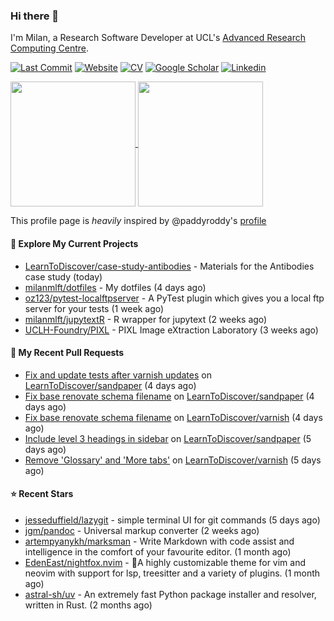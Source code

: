 ### Hi there 👋

I'm Milan, a Research Software Developer at UCL's [Advanced Research Computing
Centre](https://www.ucl.ac.uk/advanced-research-computing/advanced-research-computing-centre).

[![Last Commit](https://img.shields.io/github/last-commit/milanmlft/milanmlft?label=updated)](https://github.com/milanmlft)
[![Website](https://img.shields.io/badge/GitHub%20Pages-222?logo=githubpages&logoColor=fff&style=for-the-badge&style=flat)](https://milanmlft.dev)
[![CV](https://img.shields.io/badge/CV-PDF-pink.svg)](https://milanmlft.netlify.app/uploads/resume.pdf)
[![Google Scholar](https://img.shields.io/badge/Google%20Scholar-4285F4?logo=googlescholar&logoColor=fff&style=for-the-badge&style=flat)](https://scholar.google.com/citations?user=LwW40HQAAAAJ&hl=en)
[![Linkedin](https://img.shields.io/badge/LinkedIn-0A66C2?logo=linkedin&logoColor=fff&style=for-the-badge&style=flat)](http://www.linkedin.com/in/milan-malfait)


<a href="https://github.com/milanmlft/milanmlft#gh-dark-mode-only">
  <img height=200 align="center" src="https://github-readme-stats-paddyroddy.vercel.app/api?username=milanmlft&disable_animations=true&hide_border=true&hide_title=true&include_all_commits=true&rank_icon=github&show=prs_merged,reviews&show_icons=true&theme=tokyonight" />
</a>


<a href="https://github.com/milanmlft/milanmlft#gh-light-mode-only">
  <img height=200 align="center" src="https://github-readme-stats-paddyroddy.vercel.app/api?username=milanmlft&disable_animations=true&hide_border=true&hide_title=true&include_all_commits=true&rank_icon=github&show=prs_merged,reviews&show_icons=true&theme=default" />
</a>

This profile page is _heavily_ inspired by @paddyroddy's [profile](https://github.com/paddyroddy/paddyroddy)

#### 👷 Explore My Current Projects

- [LearnToDiscover/case-study-antibodies](https://github.com/LearnToDiscover/case-study-antibodies) - Materials for the Antibodies case study
  (today)
- [milanmlft/dotfiles](https://github.com/milanmlft/dotfiles) - My dotfiles
  (4 days ago)
- [oz123/pytest-localftpserver](https://github.com/oz123/pytest-localftpserver) - A PyTest  plugin  which gives you a local ftp server for your tests
  (1 week ago)
- [milanmlft/jupytextR](https://github.com/milanmlft/jupytextR) - R wrapper for jupytext
  (2 weeks ago)
- [UCLH-Foundry/PIXL](https://github.com/UCLH-Foundry/PIXL) - PIXL Image eXtraction Laboratory
  (3 weeks ago)

#### 🔨 My Recent Pull Requests

- [Fix and update tests after varnish updates](https://github.com/LearnToDiscover/sandpaper/pull/78) on [LearnToDiscover/sandpaper](https://github.com/LearnToDiscover/sandpaper)
  (4 days ago)
- [Fix base renovate schema filename](https://github.com/LearnToDiscover/sandpaper/pull/77) on [LearnToDiscover/sandpaper](https://github.com/LearnToDiscover/sandpaper)
  (4 days ago)
- [Fix base renovate schema filename](https://github.com/LearnToDiscover/varnish/pull/21) on [LearnToDiscover/varnish](https://github.com/LearnToDiscover/varnish)
  (4 days ago)
- [Include level 3 headings in sidebar](https://github.com/LearnToDiscover/sandpaper/pull/76) on [LearnToDiscover/sandpaper](https://github.com/LearnToDiscover/sandpaper)
  (5 days ago)
- [Remove &#39;Glossary&#39; and &#39;More tabs&#39;](https://github.com/LearnToDiscover/varnish/pull/20) on [LearnToDiscover/varnish](https://github.com/LearnToDiscover/varnish)
  (5 days ago)

#### ⭐ Recent Stars

- [jesseduffield/lazygit](https://github.com/jesseduffield/lazygit) - simple terminal UI for git commands
  (5 days ago)
- [jgm/pandoc](https://github.com/jgm/pandoc) - Universal markup converter
  (2 weeks ago)
- [artempyanykh/marksman](https://github.com/artempyanykh/marksman) - Write Markdown with code assist and intelligence in the comfort of your favourite editor.
  (1 month ago)
- [EdenEast/nightfox.nvim](https://github.com/EdenEast/nightfox.nvim) - 🦊A highly customizable theme for vim and neovim with support for lsp, treesitter and a variety of plugins.
  (1 month ago)
- [astral-sh/uv](https://github.com/astral-sh/uv) - An extremely fast Python package installer and resolver, written in Rust.
  (2 months ago)
